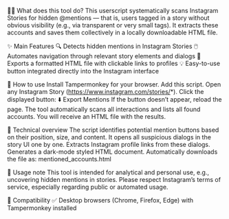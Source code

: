 🕵️‍♂️ What does this tool do?
This userscript systematically scans Instagram Stories for hidden @mentions — that is, users tagged in a story without obvious visibility (e.g., via transparent or very small tags).
It extracts these accounts and saves them collectively in a locally downloadable HTML file.

✨ Main Features
🔍 Detects hidden mentions in Instagram Stories
🖱️ Automates navigation through relevant story elements and dialogs
📄 Exports a formatted HTML file with clickable links to profiles
💡 Easy-to-use button integrated directly into the Instagram interface

🚀 How to use
Install Tampermonkey for your browser.
Add this script.
Open any Instagram Story (https://www.instagram.com/stories/*).
Click the displayed button: ⬇️ Export Mentions
If the button doesn’t appear, reload the page.
The tool automatically scans all interactions and lists all found accounts.
You will receive an HTML file with the results.

🧠 Technical overview
The script identifies potential mention buttons based on their position, size, and content.
It opens all suspicious dialogs in the story UI one by one.
Extracts Instagram profile links from these dialogs.
Generates a dark-mode styled HTML document.
Automatically downloads the file as: mentioned_accounts.html

📌 Usage note
This tool is intended for analytical and personal use, e.g., uncovering hidden mentions in stories. Please respect Instagram’s terms of service, especially regarding public or automated usage.

🧪 Compatibility
✅ Desktop browsers (Chrome, Firefox, Edge) with Tampermonkey installed
